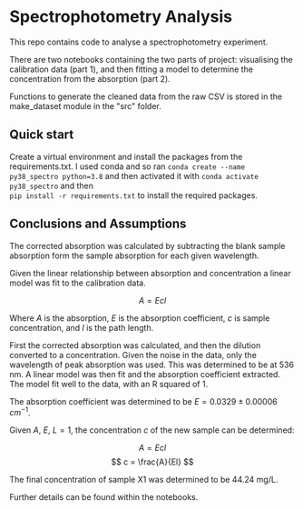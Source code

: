 # Spectrophotometry Analysis

This repo contains code to analyse a spectrophotometry experiment.

There are two notebooks containing the two parts of project: visualising
the calibration data (part 1), and then fitting a model to determine the 
concentration from the absorption (part 2).

Functions to generate the cleaned data from the raw CSV is stored in the
make_dataset module in the "src" folder. 


## Quick start


Create a virtual environment and install the packages from the requirements.txt.
I used conda and so ran  `conda create --name py38_spectro python=3.8` and then
activated it with `conda activate py38_spectro` and then  
`pip install -r requirements.txt` to install the required packages.


## Conclusions and Assumptions

The corrected absorption was calculated by subtracting the blank sample
absorption form the sample absorption for each given wavelength. 

Given the linear relationship between absorption and concentration
a linear model was fit to the calibration data.

$$ A = Ecl $$

Where $A$ is the absorption, $E$ is the absorption coefficient, $c$ is 
sample concentration, and $l$ is the path length. 

First the corrected absorption was calculated, and then the dilution converted
to a concentration. 
Given the noise in the data, only the wavelength of peak absorption was used. 
This was determined to be at 536 nm. 
A linear model was then fit and the absorption coefficient extracted.
The model fit well to the data, with an R squared of 1. 

The absorption coefficient was determined to be $E = 0.0329 \pm 0.00006$ ${cm^{-1}}$.

Given $A$, $E$, $L=1$, the concentration $c$ of the new sample
can be determined:

$$ A = Ecl $$
$$ c = \frac{A}{El} $$

The final concentration of sample X1 was determined to be 44.24 mg/L. 

Further details can be found within the notebooks. 








